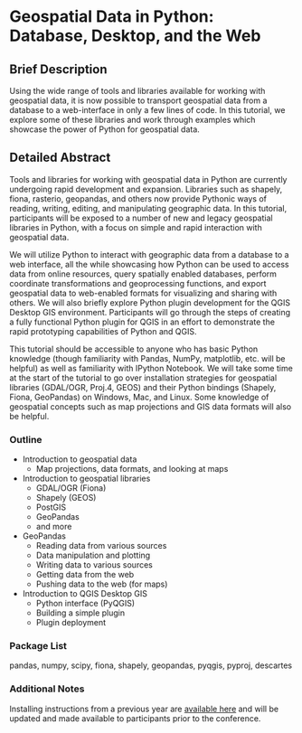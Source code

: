 # Geospatial Data in Python: Database, Desktop, and the Web

## Brief Description

Using the wide range of tools and libraries available for working with geospatial data, it is now possible to transport geospatial data from a database to a web-interface in only a few lines of code. In this tutorial, we explore some of these libraries and work through examples which showcase the power of Python for geospatial data.

## Detailed Abstract

Tools and libraries for working with geospatial data in Python are currently undergoing rapid development and expansion. Libraries such as shapely, fiona, rasterio, geopandas, and others now provide Pythonic ways of reading, writing, editing, and manipulating geographic data. In this tutorial, participants will be exposed to a number of new and legacy geospatial libraries in Python, with a focus on simple and rapid interaction with geospatial data.

We will utilize Python to interact with geographic data from a database to a web interface, all the while showcasing how Python can be used to access data from online resources, query spatially enabled databases, perform coordinate transformations and geoprocessing functions, and export geospatial data to web-enabled formats for visualizing and sharing with others. We will also briefly explore Python plugin development for the QGIS Desktop GIS environment. Participants will go through the steps of creating a fully functional Python plugin for QGIS in an effort to demonstrate the rapid prototyping capabilities of Python and QGIS.

This tutorial should be accessible to anyone who has basic Python knowledge (though familiarity with Pandas, NumPy, matplotlib, etc. will be helpful) as well as familiarity with IPython Notebook. We will take some time at the start of the tutorial to go over installation strategies for geospatial libraries (GDAL/OGR, Proj.4, GEOS) and their Python bindings (Shapely, Fiona, GeoPandas) on Windows, Mac, and Linux. Some knowledge of geospatial concepts such as map projections and GIS data formats will also be helpful.

### Outline
- Introduction to geospatial data
    - Map projections, data formats, and looking at maps
- Introduction to geospatial libraries
    - GDAL/OGR (Fiona)
    - Shapely (GEOS)
    - PostGIS
    - GeoPandas
    - and more
- GeoPandas
    - Reading data from various sources
    - Data manipulation and plotting
    - Writing data to various sources
    - Getting data from the web
    - Pushing data to the web (for maps)
- Introduction to QGIS Desktop GIS
    - Python interface (PyQGIS)
    - Building a simple plugin
    - Plugin deployment

### Package List

pandas, numpy, scipy, fiona, shapely, geopandas, pyqgis, pyproj, descartes

### Additional Notes

Installing instructions from a previous year are [available here][install] and will be updated and made available to participants prior to the conference.

[install]: https://github.com/kjordahl/SciPy2013
